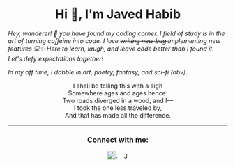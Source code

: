   <h1 align="center">Hi 👋, I'm Javed Habib</h1>

  <i align="center">Hey, wanderer! 👋  you have found my coding corner. I field of study is in the art of turning caffeine into code. I love <s> writing new bug </s> implementing new features 💻✨ Here to learn, laugh, and leave code better than I found it. Let's defy
    expectations together!</i>

  <i align="center">In my off time, I dabble in art, poetry, fantasy, and sci-fi (obv).</i>

<p align="center">
  I shall be telling this with a sigh <br>
  Somewhere ages and ages hence: <br>
  Two roads diverged in a wood, and I— <br>
  I took the one less traveled by, <br>
  And that has made all the difference.
</p>


   <hr/>
  <h3 align="center">Connect with me:</h3>

<p align="center">
  <a href="https://linkedin.com/in/javed-habib" target="blank">
    <img align="center" src="https://raw.githubusercontent.com/rahuldkjain/github-profile-readme-generator/master/src/images/icons/Social/linked-in-alt.svg" alt="javed-habib-b7965825b" height="20" width="20" />
  </a>
  &nbsp;&nbsp
  <a href="https://twitter.com/JaeAeich" target="blank">
    <img align="center" src="https://upload.wikimedia.org/wikipedia/commons/thumb/5/53/X_logo_2023_original.svg/300px-X_logo_2023_original.svg.png" alt="JaeAeich" height="15" width="15" />
  </a>
</p>
